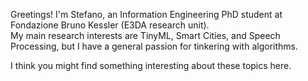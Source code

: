 Greetings! I'm Stefano, an Information Engineering PhD student at Fondazione Bruno Kessler (E3DA research unit). <br>
My main research interests are TinyML, Smart Cities, and Speech Processing, but I have a general passion for tinkering with algorithms.

I think you might find something interesting about these topics here.

<!---
drchapman-17/drchapman-17 is a ✨ special ✨ repository because its `README.md` (this file) appears on your GitHub profile.
You can click the Preview link to take a look at your changes.
--->
